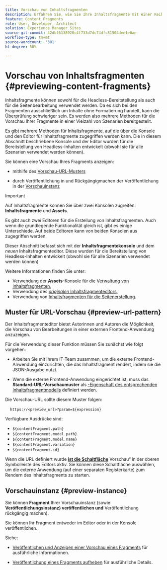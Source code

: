 ```yaml
---
title: Vorschau von Inhaltsfragmenten
description: Erfahren Sie, wie Sie Ihre Inhaltsfragmente mit einer Reihe von Methoden in der Vorschau anzeigen können.
feature: Content Fragments
role: User, Developer, Architect
solution: Experience Manager Sites
source-git-commit: 42dbf6138920c4f733d7dc74dfc81504dee1e0ae
workflow-type: tm+mt
source-wordcount: '381'
ht-degree: 50%

---
```


# Vorschau von Inhaltsfragmenten {#previewing-content-fragments}

Inhaltsfragmente können sowohl für die Headless-Bereitstellung als auch für die Seitenbearbeitung verwendet werden. Da es sich bei den Fragmenten ausschließlich um Inhalte ohne Formatierung handelt, kann die Überprüfung schwieriger sein. Es werden also mehrere Methoden für die Vorschau Ihrer Fragmente in einer Vielzahl von Szenarien bereitgestellt.

Es gibt mehrere Methoden für Inhaltsfragmente, auf die über die Konsole und den Editor für Inhaltsfragmente zugegriffen werden kann. Die in diesem Abschnitt beschriebene Konsole und der Editor wurden für die Bereitstellung von Headless-Inhalten entwickelt (obwohl sie für alle Szenarien verwendet werden können).

Sie können eine Vorschau Ihres Fragments anzeigen:

* mithilfe des [Vorschau-URL-Musters](#preview-url-pattern)

* durch Veröffentlichung in und Rückgängigmachen der Veröffentlichung in der [Vorschauinstanz](#preview-instance)

<!--
* with a HTML template, using **[Preview]()** from the Content Fragments console
-->

>[!IMPORTANT]
>
>Auf Inhaltsfragmente können Sie über zwei Konsolen zugreifen: **Inhaltsfragmente** und **Assets**.
>
>Es gibt auch zwei Editoren für die Erstellung von Inhaltsfragmenten. Auch wenn die grundlegende Funktionalität gleich ist, gibt es einige Unterschiede. Auf beide Editoren kann von beiden Konsolen aus zugegriffen werden.
>
>Dieser Abschnitt befasst sich mit der **Inhaltsfragmentekonsole** und dem *neuen* Inhaltsfragmenteditor. Diese wurden für die Bereitstellung von Headless-Inhalten entwickelt (obwohl sie für alle Szenarien verwendet werden können)
>
>Weitere Informationen finden Sie unter:
>
>* Verwendung der **Assets**-Konsole für die [Verwaltung von Inhaltsfragmenten](/help/assets/content-fragments/content-fragments-managing.md),
>* Verwendung des [*originalen* Inhaltsfragmenteditors](/help/assets/content-fragments/content-fragments-variations.md),
>* Verwendung von [Inhaltsfragmenten für die Seitenerstellung](/help/sites-cloud/authoring/fragments/content-fragments.md).

## Muster für URL-Vorschau {#preview-url-pattern}

Der Inhaltsfragmenteditor bietet Autorinnen und Autoren die Möglichkeit, die Vorschau von Bearbeitungen in einer externen Frontend-Anwendung anzuzeigen.

Für die Verwendung dieser Funktion müssen Sie zunächst wie folgt vorgehen:

* Arbeiten Sie mit Ihrem IT-Team zusammen, um die externe Frontend-Anwendung einzurichten, die das Inhaltsfragment rendert, indem sie die JSON-Ausgabe nutzt.

* Wenn die externe Frontend-Anwendung eingerichtet ist, muss das **Standard-URL-Vorschaumuster** als [-Eigenschaft des entsprechenden Inhaltsfragmentmodells](/help/sites-cloud/administering/content-fragments/managing-content-fragment-models.md#model-properties) definiert werden.

Die Vorschau-URL sollte diesem Muster folgen:

    `https://<preview_url>?param=${expression}`

Verfügbare Ausdrücke sind:

* `${contentFragment.path}`
* `${contentFragment.model.path}`
* `${contentFragment.model.name}`
* `${contentFragment.variation}`
* `${contentFragment.id}`

Wenn die URL definiert wurde **[ist die Schaltfläche](/help/sites-cloud/administering/content-fragments/authoring.md#preview-content-fragment)** Vorschau“ in der oberen Symbolleiste des Editors aktiv. Sie können diese Schaltfläche auswählen, um die externe Anwendung (auf einer separaten Registerkarte) zum Rendern des Inhaltsfragments zu starten.

## Vorschauinstanz {#preview-instance}

Sie können **Fragment** Ihrer Vorschauinstanz (sowie **Veröffentlichungsinstanz) veröffentlichen und** Veröffentlichung rückgängig machen).

Sie können Ihr Fragment entweder im Editor oder in der Konsole veröffentlichen.

Siehe:

* [Veröffentlichen und Anzeigen einer Vorschau eines Fragments](/help/sites-cloud/administering/content-fragments/managing.md#publishing-and-previewing-a-fragment) für ausführliche Informationen.

* [Veröffentlichung eines Fragments aufheben](/help/sites-cloud/administering/content-fragments/managing.md#unpublishing-a-fragment) für ausführliche Details.

<!--
## Preview based on a HTML Template {#preview-based-on-a-html-template}

The Content Fragment console provides a **Preview** option for every fragment.

The icon can be selected to open a dialog that represents the fragment based on a HTML template. You can use the default template, or develop and load your own.
-->
